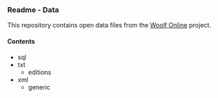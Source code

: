 ### Readme - Data

This repository contains open data files from the [Woolf Online](http://www.woolfonline.com) project.

#### Contents
* sql
* txt
  * editions
* xml
  * generic

